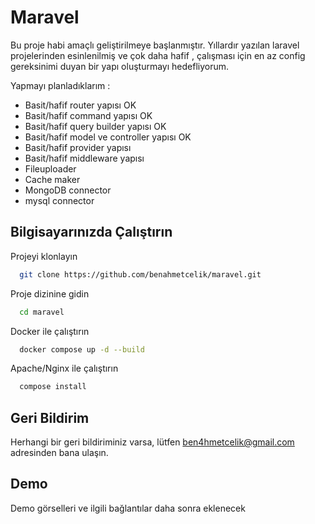 
# Maravel

Bu proje habi amaçlı geliştirilmeye başlanmıştır. Yıllardır yazılan laravel projelerinden esinlenilmiş ve çok daha hafif , çalışması için en az config gereksinimi duyan bir yapı oluşturmayı hedefliyorum.

Yapmayı planladıklarım :

- Basit/hafif router yapısı OK
- Basit/hafif command yapısı OK
- Basit/hafif query builder yapısı OK
- Basit/hafif model ve controller yapısı OK
- Basit/hafif provider yapısı
- Basit/hafif middleware yapısı
- Fileuploader
- Cache maker
- MongoDB connector
- mysql connector


## Bilgisayarınızda Çalıştırın

Projeyi klonlayın

```bash
  git clone https://github.com/benahmetcelik/maravel.git
```

Proje dizinine gidin

```bash
  cd maravel
```

Docker ile çalıştırın

```bash
  docker compose up -d --build
```

Apache/Nginx ile çalıştırın

```bash
  compose install
```



## Geri Bildirim

Herhangi bir geri bildiriminiz varsa, lütfen ben4hmetcelik@gmail.com adresinden bana ulaşın.


## Demo

Demo görselleri ve ilgili bağlantılar daha sonra eklenecek

